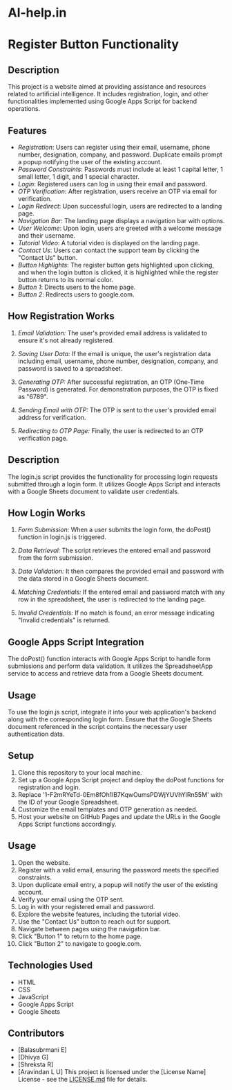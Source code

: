 # AI-help.in
# Register Button Functionality
## Description
This project is a website aimed at providing assistance and resources related to artificial intelligence. It includes registration, login, and other functionalities implemented using Google Apps Script for backend operations.

## Features
- *Registration*: Users can register using their email, username, phone number, designation, company, and password. Duplicate emails prompt a popup notifying the user of the existing account.
- *Password Constraints*: Passwords must include at least 1 capital letter, 1 small letter, 1 digit, and 1 special character.
- *Login*: Registered users can log in using their email and password.
- *OTP Verification*: After registration, users receive an OTP via email for verification.
- *Login Redirect*: Upon successful login, users are redirected to a landing page.
- *Navigation Bar*: The landing page displays a navigation bar with options.
- *User Welcome*: Upon login, users are greeted with a welcome message and their username.
- *Tutorial Video*: A tutorial video is displayed on the landing page.
- *Contact Us*: Users can contact the support team by clicking the "Contact Us" button.
- *Button Highlights*: The register button gets highlighted upon clicking, and when the login button is clicked, it is highlighted while the register button returns to its normal color.
- *Button 1*: Directs users to the home page.
- *Button 2*: Redirects users to google.com.

## How Registration Works

1. *Email Validation:* The user's provided email address is validated to ensure it's not already registered.

2. *Saving User Data:* If the email is unique, the user's registration data including email, username, phone number, designation, company, and password is saved to a spreadsheet.

3. *Generating OTP:* After successful registration, an OTP (One-Time Password) is generated. For demonstration purposes, the OTP is fixed as "6789".

4. *Sending Email with OTP:* The OTP is sent to the user's provided email address for verification.

5. *Redirecting to OTP Page:* Finally, the user is redirected to an OTP verification page.


## Description

The login.js script provides the functionality for processing login requests submitted through a login form. It utilizes Google Apps Script and interacts with a Google Sheets document to validate user credentials.

## How Login Works

1. *Form Submission:* When a user submits the login form, the doPost() function in login.js is triggered.

2. *Data Retrieval:* The script retrieves the entered email and password from the form submission.

3. *Data Validation:* It then compares the provided email and password with the data stored in a Google Sheets document.

4. *Matching Credentials:* If the entered email and password match with any row in the spreadsheet, the user is redirected to the landing page.

5. *Invalid Credentials:* If no match is found, an error message indicating "Invalid credentials" is returned.

## Google Apps Script Integration

The doPost() function interacts with Google Apps Script to handle form submissions and perform data validation. It utilizes the SpreadsheetApp service to access and retrieve data from a Google Sheets document.

## Usage

To use the login.js script, integrate it into your web application's backend along with the corresponding login form. Ensure that the Google Sheets document referenced in the script contains the necessary user authentication data.


## Setup
1. Clone this repository to your local machine.
2. Set up a Google Apps Script project and deploy the doPost functions for registration and login.
3. Replace '1-F2mRYeTd-0Em8fOh1IB7KqwOumsPDWjYUVhYlRn55M' with the ID of your Google Spreadsheet.
4. Customize the email templates and OTP generation as needed.
5. Host your website on GitHub Pages and update the URLs in the Google Apps Script functions accordingly.

## Usage
1. Open the website.
2. Register with a valid email, ensuring the password meets the specified constraints.
3. Upon duplicate email entry, a popup will notify the user of the existing account.
4. Verify your email using the OTP sent.
5. Log in with your registered email and password.
6. Explore the website features, including the tutorial video.
7. Use the "Contact Us" button to reach out for support.
8. Navigate between pages using the navigation bar.
9. Click "Button 1" to return to the home page.
10. Click "Button 2" to navigate to google.com.

## Technologies Used
- HTML
- CSS
- JavaScript
- Google Apps Script
- Google Sheets

## Contributors
- [Balasubrmani E]
- [Dhivya G]
- [Shreksta R]
- [Aravindan L U]
This project is licensed under the [License Name] License - see the [LICENSE.md](LICENSE.md) file for details.
